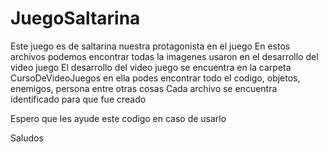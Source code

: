 # JuegoSaltarina
Este juego es de saltarina nuestra protagonista en el juego
En estos archivos podemos encontrar todas la imagenes usaron en el desarrollo del video juego
El desarrollo del video juego se encuentra en la carpeta CursoDeVideoJuegos en ella podes encontrar todo el codigo, objetos, enemigos, persona entre otras cosas
Cada archivo se encuentra identificado para que fue creado

Espero que les ayude este codigo en caso de usarlo

Saludos
